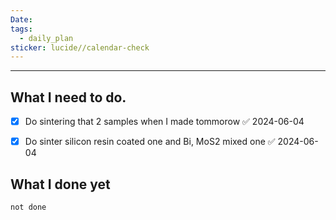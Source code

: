 ```yaml
---
Date: 
tags:
  - daily_plan
sticker: lucide//calendar-check
---
```

---
## What I need to do.

- [x] Do sintering that 2 samples when I made tommorow ✅ 2024-06-04
- [x] Do sinter silicon resin coated one and Bi, MoS2 mixed one ✅ 2024-06-04



## What I done yet
```tasks
not done
```
